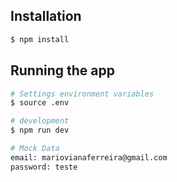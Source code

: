 ## Installation

```bash
$ npm install
```

## Running the app

```bash
# Settings environment variables
$ source .env

# development
$ npm run dev

# Mock Data
email: mariovianaferreira@gmail.com
password: teste
